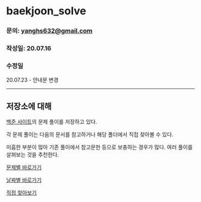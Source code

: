 # baekjoon_solve

### 문의: yanghs632@gmail.com
### 작성일: 20.07.16
### 수정일
20.07.23 - 안내문 변경

---
## 저장소에 대해
[백준 사이트](https://www.acmicpc.net/ "백준")의 문제 풀이를 저장하고 있다.

각 문제 풀이는 다음의 문서를 참고하거나 해당 폴더에서 직접 찾아볼 수 있다.

미흡한 부분이 많아 기존 풀이에서 참고문헌 등으로 보충하는 경우가 많다. 여러 풀이를 살펴보는 것을 추천한다.

[문제별 바로가기](Sort%20by%20date.md)

[날짜별 바로가기](Sort%20by%20date.md)

[직접 찾아보기](solve)